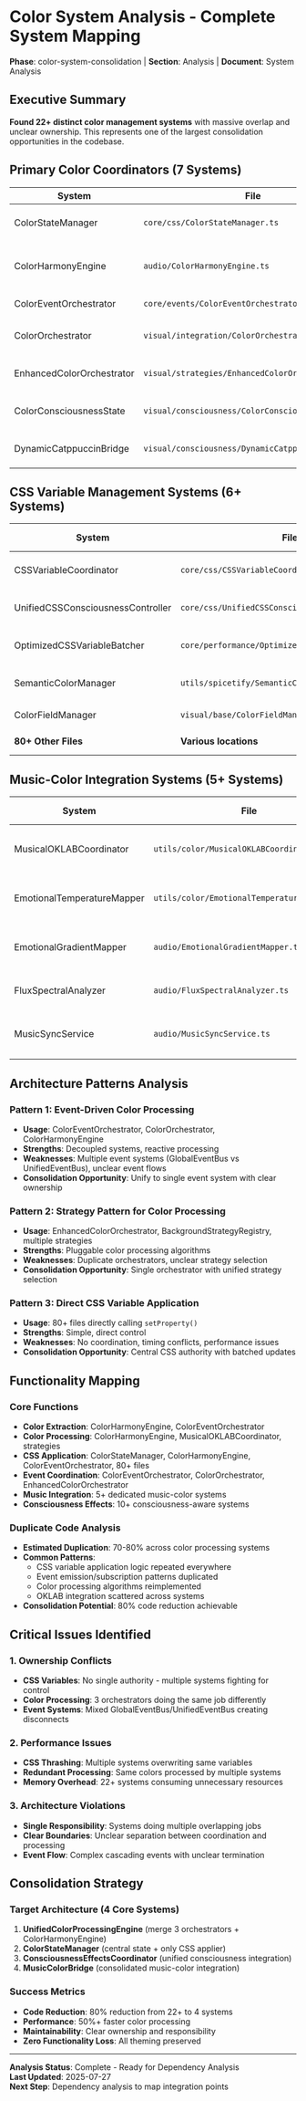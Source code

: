 # Color System Analysis - Complete System Mapping

**Phase**: color-system-consolidation | **Section**: Analysis | **Document**: System Analysis

## **Executive Summary**
**Found 22+ distinct color management systems** with massive overlap and unclear ownership. This represents one of the largest consolidation opportunities in the codebase.

## **Primary Color Coordinators (7 Systems)**

| System | File | Lines | Primary Function | Key Dependencies |
|--------|------|-------|------------------|------------------|
| ColorStateManager | `core/css/ColorStateManager.ts` | 446 | Central state coordination, CSS application | SettingsManager, UnifiedEventBus |
| ColorHarmonyEngine | `audio/ColorHarmonyEngine.ts` | 2000+ | OKLAB processing, harmony, music mapping | BaseVisualSystem, OKLAB utils |
| ColorEventOrchestrator | `core/events/ColorEventOrchestrator.ts` | 782 | Unified pipeline coordinator | EnhancedColorOrchestrator, strategies |
| ColorOrchestrator | `visual/integration/ColorOrchestrator.ts` | 800+ | Strategy pattern invoker (GlobalEventBus) | GlobalEventBus, strategies |
| EnhancedColorOrchestrator | `visual/strategies/EnhancedColorOrchestrator.ts` | 400+ | Lightweight coordinator (UnifiedEventBus) | UnifiedEventBus, strategies |
| ColorConsciousnessState | `visual/consciousness/ColorConsciousnessState.ts` | 459 | Transcendent consciousness effects | GlobalEventBus, RGB types |
| DynamicCatppuccinBridge | `visual/consciousness/DynamicCatppuccinBridge.ts` | 600+ | Album art to Catppuccin integration | ColorHarmonyEngine, BaseVisual |

## **CSS Variable Management Systems (6+ Systems)**

| System | File | Function | CSS Variables Applied |
|--------|------|----------|----------------------|
| CSSVariableCoordinator | `core/css/CSSVariableCoordinator.ts` | CSS coordination & batching | Coordination layer |
| UnifiedCSSConsciousnessController | `core/css/UnifiedCSSConsciousnessController.ts` | Unified CSS with consciousness | Consciousness-aware variables |
| OptimizedCSSVariableBatcher | `core/performance/OptimizedCSSVariableBatcher.ts` | Performance batching | Performance-optimized batching |
| SemanticColorManager | `utils/spicetify/SemanticColorManager.ts` | Spicetify semantic colors | `--spice-*` variables |
| ColorFieldManager | `visual/base/ColorFieldManager.ts` | Color field management | Field-based variables |
| **80+ Other Files** | **Various locations** | **Direct setProperty()** | **Scattered CSS application** |

## **Music-Color Integration Systems (5+ Systems)**

| System | File | Function | Integration Point |
|--------|------|----------|------------------|
| MusicalOKLABCoordinator | `utils/color/MusicalOKLABCoordinator.ts` | Musical OKLAB coordination | Genre-emotion color mapping |
| EmotionalTemperatureMapper | `utils/color/EmotionalTemperatureMapper.ts` | Music to emotional temperature | Music analysis → color temperature |
| EmotionalGradientMapper | `audio/EmotionalGradientMapper.ts` | Audio to gradient mapping | Real-time audio-visual gradients |
| FluxSpectralAnalyzer | `audio/FluxSpectralAnalyzer.ts` | Spectral music analysis | Advanced spectral processing |
| MusicSyncService | `audio/MusicSyncService.ts` | Core music integration | Foundation for music-driven colors |

## **Architecture Patterns Analysis**

### Pattern 1: Event-Driven Color Processing
- **Usage**: ColorEventOrchestrator, ColorOrchestrator, ColorHarmonyEngine
- **Strengths**: Decoupled systems, reactive processing
- **Weaknesses**: Multiple event systems (GlobalEventBus vs UnifiedEventBus), unclear event flows
- **Consolidation Opportunity**: Unify to single event system with clear ownership

### Pattern 2: Strategy Pattern for Color Processing  
- **Usage**: EnhancedColorOrchestrator, BackgroundStrategyRegistry, multiple strategies
- **Strengths**: Pluggable color processing algorithms
- **Weaknesses**: Duplicate orchestrators, unclear strategy selection
- **Consolidation Opportunity**: Single orchestrator with unified strategy selection

### Pattern 3: Direct CSS Variable Application
- **Usage**: 80+ files directly calling `setProperty()`
- **Strengths**: Simple, direct control
- **Weaknesses**: No coordination, timing conflicts, performance issues
- **Consolidation Opportunity**: Central CSS authority with batched updates

## **Functionality Mapping**

### Core Functions
- **Color Extraction**: ColorHarmonyEngine, ColorEventOrchestrator
- **Color Processing**: ColorHarmonyEngine, MusicalOKLABCoordinator, strategies
- **CSS Application**: ColorStateManager, ColorHarmonyEngine, ColorEventOrchestrator, 80+ files
- **Event Coordination**: ColorEventOrchestrator, ColorOrchestrator, EnhancedColorOrchestrator
- **Music Integration**: 5+ dedicated music-color systems
- **Consciousness Effects**: 10+ consciousness-aware systems

### Duplicate Code Analysis
- **Estimated Duplication**: 70-80% across color processing systems
- **Common Patterns**: 
  - CSS variable application logic repeated everywhere
  - Event emission/subscription patterns duplicated
  - Color processing algorithms reimplemented
  - OKLAB integration scattered across systems
- **Consolidation Potential**: 80% code reduction achievable

## **Critical Issues Identified**

### 1. **Ownership Conflicts**
- **CSS Variables**: No single authority - multiple systems fighting for control
- **Color Processing**: 3 orchestrators doing the same job differently
- **Event Systems**: Mixed GlobalEventBus/UnifiedEventBus creating disconnects

### 2. **Performance Issues**
- **CSS Thrashing**: Multiple systems overwriting same variables
- **Redundant Processing**: Same colors processed by multiple systems
- **Memory Overhead**: 22+ systems consuming unnecessary resources

### 3. **Architecture Violations**
- **Single Responsibility**: Systems doing multiple overlapping jobs
- **Clear Boundaries**: Unclear separation between coordination and processing
- **Event Flow**: Complex cascading events with unclear termination

## **Consolidation Strategy**

### **Target Architecture (4 Core Systems)**
1. **UnifiedColorProcessingEngine** (merge 3 orchestrators + ColorHarmonyEngine)
2. **ColorStateManager** (central state + only CSS applier)
3. **ConsciousnessEffectsCoordinator** (unified consciousness integration)
4. **MusicColorBridge** (consolidated music-color integration)

### **Success Metrics**
- **Code Reduction**: 80% reduction from 22+ to 4 systems
- **Performance**: 50%+ faster color processing
- **Maintainability**: Clear ownership and responsibility
- **Zero Functionality Loss**: All theming preserved

---
**Analysis Status**: Complete - Ready for Dependency Analysis  
**Last Updated**: 2025-07-27  
**Next Step**: Dependency analysis to map integration points
